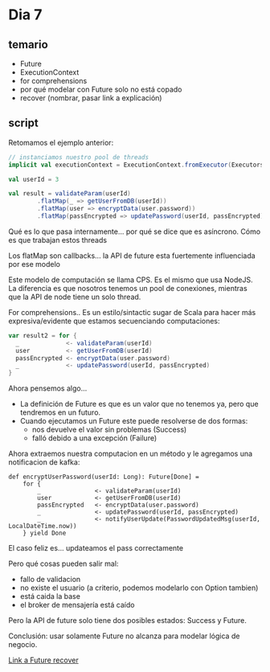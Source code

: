 # Dia 7

## temario

* Future
* ExecutionContext
* for comprehensions
* por qué modelar con Future solo no está copado
* recover (nombrar, pasar link a explicación)

## script

Retomamos el ejemplo anterior:

``` scala
// instanciamos nuestro pool de threads
implicit val executionContext = ExecutionContext.fromExecutor(Executors.newFixedThreadPool(7))

val userId = 3

val result = validateParam(userId)											// Future[Done]
		.flatMap(_ => getUserFromDB(userId))								// Future[User]
		.flatMap(user => encryptData(user.password))						// Future[String]
		.flatMap(passEncrypted => updatePassword(userId, passEncrypted))	// Future[Done]

```

Qué es lo que pasa internamente... por qué se dice que es asíncrono.
Cómo es que trabajan estos threads

Los flatMap son callbacks... la API de future esta fuertemente influenciada por ese modelo

Este modelo de computación se llama CPS. Es el mismo que usa NodeJS. La diferencia es que nosotros tenemos un pool de conexiones, mientras que la API de node tiene un solo thread.

For comprehensions.. Es un estilo/sintactic sugar de Scala para hacer más expresiva/evidente que estamos secuenciando computaciones:

``` scala
var result2 = for {
  _ 			<- validateParam(userId)
  user 			<- getUserFromDB(userId)
  passEncrypted <- encryptData(user.password)
  _				<- updatePassword(userId, passEncrypted)
}
```
Ahora pensemos algo...

* La definición de Future es que es un valor que no tenemos ya, pero que tendremos en un futuro.
* Cuando ejecutamos un Future este puede resolverse de dos formas:
    * nos devuelve el valor sin problemas (Success)
    * falló debido a una excepción (Failure)

Ahora extraemos nuestra computacion en un método y le agregamos una notificacion de kafka:

```
def encryptUserPassword(userId: Long): Future[Done] =
    for {
        _ 				<- validateParam(userId)
        user 			<- getUserFromDB(userId)
        passEncrypted 	<- encryptData(user.password)
        _				<- updatePassword(userId, passEncrypted)
        _				<- notifyUserUpdate(PasswordUpdatedMsg(userId, LocalDateTime.now))
    } yield Done
```


El caso feliz es... updateamos el pass correctamente

Pero qué cosas pueden salir mal:

* fallo de validacion
* no existe el usuario (a criterio, podemos modelarlo con Option tambien)
* está caida la base
* el broker de mensajería está caído

Pero la API de future solo tiene dos posibles estados: Success y Future.

Conclusión: usar solamente Future no alcanza para modelar lógica de negocio.

[Link a Future recover](https://github.com/scano-rb/decd-poc/blob/main/app/playground/day6/Day6_FutureRecover.scala)